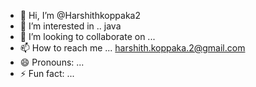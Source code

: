 - 👋 Hi, I’m @Harshithkoppaka2
- 👀 I’m interested in .. java
- 💞️ I’m looking to collaborate on ...
- 📫 How to reach me ... harshith.koppaka.2@gmail.com
- 😄 Pronouns: ...
- ⚡ Fun fact: ...

<!---
Harshithkoppaka2/Harshithkoppaka2 is a ✨ special ✨ repository because its `README.md` (this file) appears on your GitHub profile.
You can click the Preview link to take a look at your changes.
--->

